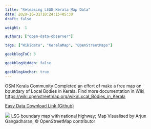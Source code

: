 ```yaml
---
title: "Releasing LSGD Kerala Map Data"
date: 2020-10-31T10:24:15+05:30
draft: false

weight:  1

authors: ["open-data-observer"]

tags: ["Wikidata", "KeralaMap", "OpenStreetMaps"]

geekblogToC: 3

geekblogHidden: false

geekblogAnchor: true
---
```

OSM Kerala Community Completed an effort of make a free map on boundary of Local Bodies in Kerala. Find more documentation in Wiki https://wiki.openstreetmap.org/wiki/Local_Bodies_in_Kerala

[Easy Data Download Link (Github)](https://github.com/opendatakerala/lsg-kerala-data) 

![](https://i.imgur.com/VMXb8gO.jpg)
LSG boundary map with national highway; Map Visualised by Arjun Gangadharan, © OpenStreetMap contributor 

